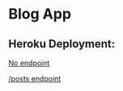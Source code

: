 # Blog App

## Heroku Deployment:
[No endpoint](https://serene-forest-19760.herokuapp.com/)

[/posts endpoint](https://serene-forest-19760.herokuapp.com/posts)